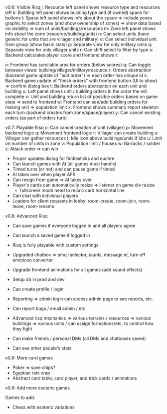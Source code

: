 
v0.6: Visible Risq
 j: Resource left panel shows resource type and resources left
 k: Building left panel shows building type and (if owned) space for buttons
 l: Space left panel shows info about the space
   => include zones graphic to select zones (and show ownership of zones)
   => show data based on visibility => num of units/buildings/resources
 m: Zone left panel shows info about the zone (resource/building/units)
 n: Can select units (have generic for units that are villager and military)
 o: Can select individual unit from group (show basic stats)
 p: Separate view for only military units
 q: Separate view for only villager units
 r: Can shift select to filter by type
 s: Backend calculates player score and frontend shows it

 o: Frontend has scrollable area for orders (below scores)
 q: Can toggle between views: building/villager/military/resource
 r: Orders abstraction (backend game update of "add order") => each order has unique id
 s: Backend game update of "finish orders" with frontend button (UI to show) => confirm dialog box
 t: Backend orders abstraction on each unit and building
 u: Left panel shows unit / building orders in the order the will complete
 v: Unit and building return list of possible orders based on game state => send to frontend
 w: Frontend can see/add building orders for making unit => population limit
 x: Frontend shows summary report skeleton each turn (backend creates from zone/space/player)
 y: Can cancel existing orders (as part of orders turn)

v0.7: Playable Risq
 o: Can cancel creation of unit (villager)
 p: Movement backend logic
 q: Movement frontend logic
 r: Villager can create building
 s: Villager can gather resources
 t: Idle icon above buildings/units if idle
 u: Limit on number of units in zone
 v: Population limit / houses
 w: Barracks / soldier
 z: Attack order => can win

 - Proper updates dialog for fiddlesticks and euchre
 - Can launch games with AI (all games must handle)
 - Timed turns (or not) and can pause game if timed
 - AI takes over when player AFK
 - Can resign from game => AI takes over
 - Player's cards can automatically resize => listener on game div resize
   - fullscreen mode need to recalc card horizontal line
 - Can chat with individual players
 - Loaders for client requests in lobby: room-create, room-join, room-leave, room-rename

v0.8: Advanced Risq
 - Can save games if everyone logged in and all players agree
 - Can launch a saved game if logged in
 - Risq is fully playable with custom settings
 - Upgraded chatbox => emoji selector, taunts, message id, turn off emoticon converter
 - Upgrade frontend animations for all games (add sound effects)

 - Setup db in prod and dev
 - Can create profile / login
 - Reporting => admin login can access admin page to see reports, etc.
 - Can report bugs / email admin / etc.
 - Advanced risq mechanics
    => various terrains / resources
    => various buildings
    => various units / can assign formations/etc. to control how they fight
 - Can make friends / personal DMs (all DMs and chatboxes saved)
 - Can see other people's stats

v0.8: More card games
 - Poker => save chips?
 - Egyptian rats crap
 - Abstract card table, card player, and trick cards / animations

v0.9: Add more esoteric games

Games to add:
 - Chess with esoteric variations
